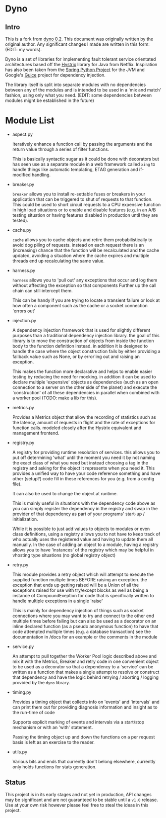 # Dyno

## Intro

This is a fork from [dyno 0.2](https://pypi.python.org/pypi/dyno/).  This document was originally written by the original author.  Any significant changes I made are written in this form: (EDIT: my words).

Dyno is a set of libraries for implementing fault tolerant service orientated architectures based off the [Hystrix](https://github.com/Netflix/Hystrix) library for Java from Netflix. Inspiration has also been taken from the [Spring Python Project](http://springpython.webfactional.com/) for the JVM and Google's [Guice](http://code.google.com/p/google-guice/) project for dependency injection.

The library itself is split into separate modules with no dependencies between any of the modules and is intended to be used in a 'mix and match' fashion, using only what you need. (EDIT: some dependencies between modules might be established in the future)

# Module List

* aspect.py

  Iteratively enhance a function call by passing the arguments and the return value through a series of filter functions.

  This is basically syntactic sugar as it could be done with decorators but has seen use as a separate module in a web framework called `xing` to handle things like automatic templating, ETAG generation and if-modified handling.

* breaker.py
  
  `breaker` allows you to install re-settable fuses or breakers in your application that can be triggered to shut of requests to that function.  This could be used to short circuit requests to a CPU expensive function in high load situations or to enable and disable features (e.g. in an A/B testing situation or having features disabled in production until they are tested).

* cache.py
  
  `cache` allows you to cache objects and retire them probabilistically to avoid dog piling of requests. instead on each request there is an (increasing) chance that the function will be recalculated and the cache updated, avoiding a situation where the cache expires and multiple threads end up recalculating the same value.

* harness.py

  `harness` allows you to 'pull out' any exceptions that occur and log them without affecting the exception so that components Further up the call chain can still intercept them.

  This can be handy if you are trying to locate a transient failure or look at how often a component such as the cache or a socket connection 'errors out'
  
* injection.py
  
  A dependency injection framework that is used for slightly different purposes than a traditional dependency injection library. the goal of this library is to move the construction of objects from inside the function body to the function definition instead. in addition it is designed to handle the case where the object construction fails by either providing a fallback value such as None, or by error'ing out and raising an exception.
  
  This makes the function more declarative and helps to enable easier testing by reducing the need for mocking. in addition it can be used to declare multiple 'expensive' objects as dependencies (such as an open connection to a server on the other side of the planet) and execute the 'construction' of all these dependencies in parallel when combined with a worker pool (TODO: make a lib 
  for this).
  
* metrics.py
  
  Provides a Metrics object that allow the recording of statistics such as the latency, amount of requests in flight and the rate of exceptions for function calls. modeled closely after the Hystrix equivalent and management frontend.
  
* registry.py
  
  A registry for providing runtime resolution of services. this allows you to put off determining 'what' until the moment you need it by not naming the exact class of what you need but instead choosing a tag in the registry and asking for the object it represents when you need it. This provides a unified way to have your code reference something and have other (setup?) code fill in these references for you (e.g. from a config file).

  It can also be used to change the object at runtime.

  This is mainly useful in situations with the dependency code above as you can simply register the dependency in the registry and swap in the provider of that dependency as part of your programs' start-up / initialization.
  
  While it is possible to just add values to objects to modules or even class definitions, using a registry allows you to not have to keep track of who actually uses the registered value and having to update them all manually. In the case of adding an object to a module, having a registry allows you to have 'instances' of the registry which may be helpful in vhosting type situations (no global registry object)
  
* retry.py

  This module provides a retry object which will attempt to execute the supplied function multiple times BEFORE raising an exception. the exception that ends up getting raised will be a Union of all the exceptions raised for use with try/except blocks as well as being a instance of CompoundExeption for code that is specifically written to handle multiple exceptions in a single 'raise'
  
  This is mainly for dependency injection of things such as socket connections where you may want to try and connect to the other end multiple times before failing but can also be used as a decorator on an inline declared function (as a pseudo anonymous function) to have that code attempted multiple times (e.g. a database transaction) see the documentation in /docs for an example or the comments in the module
  
* service.py
  
  An attempt to pull together the Worker Pool logic described above and mix it with the Metrics, Breaker and retry code in one convenient object to be used as a decorator so that a dependency to a 'service' can be written as a function that makes a single attempt to resolve or construct that dependency and have the logic behind retrying / aborting / logging provided by the `dyno` library.
  
* timing.py
  
  Provides a timing object that collects info on 'events' and 'intervals' and can print them out for providing diagnosis information and insight as to the run-time of code
  
  Supports explicit marking of events and intervals via a start/stop mechanism or with an 'with' statement.
  
  Passing the timing object up and down the functions on a per request basis is 
  left as an exercise to the reader.
  
* utils.py
  
  Various bits and ends that currently don't belong elsewhere, currently only holds functions for stats generation.

## Status

This project is in its early stages and not yet in production, API changes may be significant and are not guaranteed to be stable until a `v1.0` release. Use at your own risk however please feel free to steal the ideas in this project.